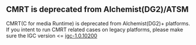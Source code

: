 ## CMRT is deprecated from Alchemist(DG2)/ATSM
CMRT(C for media Runtime) is deprecated from Alchemist(DG2)+ platforms. If you intent to run CMRT related cases on legacy platforms, please make sure the IGC version <= [igc-1.0.10200](https://github.com/intel/intel-graphics-compiler/releases/tag/igc-1.0.10200)